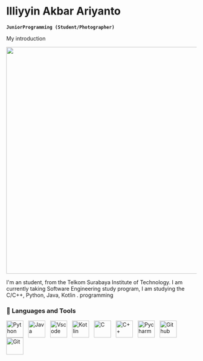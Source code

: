 # Illiyyin Akbar Ariyanto

**`JuniorProgramming (Student/Photographer)`**

My introduction

<img align="justify" width="600" src="https://media.tenor.com/YM5oAr3y6AYAAAAC/the-sandman.gif" />

I'm an student, from the Telkom Surabaya Institute of Technology. I am currently taking Software Engineering study program, I am studying the C/C++, Python, Java, Kotlin . programming 

### 🧰 Languages and Tools

<img align="left" alt="Python" width="45px" style="padding-right:10px" src="https://cdn.jsdelivr.net/gh/devicons/devicon/icons/python/python-original-wordmark.svg" />
<img align="left" alt="Java" width="45px" style="padding-right:10px"  src="https://cdn.jsdelivr.net/gh/devicons/devicon/icons/java/java-original-wordmark.svg" />
<img align="left" alt="Vscode" width="45px" style="padding-right:10px" src="https://cdn.jsdelivr.net/gh/devicons/devicon/icons/vscode/vscode-original.svg" />
<img align="left" alt="Kotlin" width="45px" style="padding-right:10px" src="https://cdn.jsdelivr.net/gh/devicons/devicon/icons/kotlin/kotlin-original.svg" />
<img align="left" alt="C" width="45px" style="padding-right:10px" src="https://cdn.jsdelivr.net/gh/devicons/devicon/icons/c/c-original.svg" />
<img align="left" alt="C++" width="45px" style="padding-right:10px" src="https://cdn.jsdelivr.net/gh/devicons/devicon/icons/cplusplus/cplusplus-original.svg" />
<img align="left" alt="Pycharm" width="45px" style="padding-right:10px" src="https://cdn.jsdelivr.net/gh/devicons/devicon/icons/pycharm/pycharm-original.svg" />
<img align="left" alt="Github" width="45px" style="padding-right:10px" src="https://cdn.jsdelivr.net/gh/devicons/devicon/icons/github/github-original.svg" />
<img align="left" alt="Git" width="45px" style="padding-right:10px" src="https://cdn.jsdelivr.net/gh/devicons/devicon/icons/git/git-original.svg" />
          
<br />
<br /> 

#           
